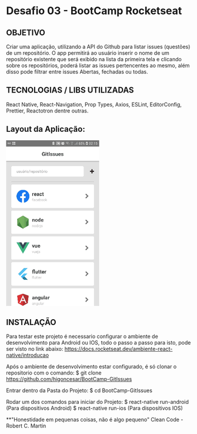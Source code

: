 # Desafio 03 - BootCamp Rocketseat

## OBJETIVO

Criar uma aplicação, utilizando a API do Github para listar issues (questões) de um repositório.
O app permitirá ao usuário inserir o nome de um repositório existente que será exibido na lista da primeira tela e clicando sobre os repositórios, poderá listar as issues pertencentes ao mesmo, além disso pode filtrar entre issues Abertas, fechadas ou todas.

## TECNOLOGIAS / LIBS UTILIZADAS

React Native, React-Navigation, Prop Types, Axios, ESLint, EditorConfig, Prettier, Reactotron dentre outras.

## Layout da Aplicação:

![Demonstração](/assets/demo-gitissues.gif)

## INSTALAÇÃO

Para testar este projeto é necessario configurar o ambiente de desenvolvimento para Android ou IOS, todo o passo a passo para isto, pode ser visto no link abaixo:
https://docs.rocketseat.dev/ambiente-react-native/introducao

Após o ambiente de desenvolvimento estar configurado, é só clonar o repositorio com o comando:
\$ git clone https://github.com/higoncesar/BootCamp-GitIssues

Entrar dentro da Pasta do Projeto:
\$ cd BootCamp-GitIssues

Rodar um dos comandos para iniciar do Projeto:
$ react-native run-android (Para dispositivos Android)
$ react-native run-ios (Para dispositivos IOS)

**"Honestidade em pequenas coisas, não é algo pequeno"
Clean Code - Robert C. Martin
